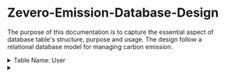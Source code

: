 # Zevero-Emission-Database-Design

The purpose of this documentation is to capture the essential aspect of database table's structure, purpose and usage. The design follow a relational database model for managing carbon emission.

<details>
<summary>
    Table Name: User 
</summary>

User table contains all the information about the user accounts. The purpose of this table is store user information which can be used for login, retreiving sensitive user data.

## Fields

| Field Name | Data Type | Description                                                             | Constraints                               |
| ---------- | --------- | ----------------------------------------------------------------------- | ----------------------------------------- |
| Id         | Int       | Unique Identifier for each User                                         | Not Null, Unique, Auto Increment, Primary |
| Username   | Varchar   | User's username                                                         | Not Null, Unique                          |
| Password   | Varchar   | User's password                                                         | Not Null                                  |
| Last_login | datetime  | Timestamp indicating the user was last logged in.                       |                                           |
| First_name | Varchar   | User's first name                                                       | Not Null                                  |
| Last_name  | Varchar   | User's last name                                                        | Not Null                                  |
| Email      | Varchar   | User's registered email                                                 | Not Null, Unique                          |
| is_active  | Boolean   | Bool value, True indicates whether the account is active and vice versa | Not Null                                  |
| Created_at | Varchar   | Timestamp indicating the account creation                               | Not Null                                  |
| Addresss   | Varchar   | Physical address of the user                                            | Not Null                                  |

## Primary Key:

- ID: Unique identifier of each user.

## Indexes:

- Primary: ID - Unique identifier of each user.
- username: Username - Unique username of each user.

## Relationships:

**User** table has one-to-many relationship with **Emission** table.

## Sample Data:

| Id  | Username  | Password                  | Last_login                 | First_name | Last_name | Email                    | is_active | Created_at                 | Address    |
| --- | --------- | ------------------------- | -------------------------- | ---------- | --------- | ------------------------ | --------- | -------------------------- | ---------- |
| 1   | Hello1234 | pbkdf2_sha256$320000$hasd | 2023-02-19 06:45:50.492456 | Hello      | World     | helloworld12@example.com | 1         | 2022-06-15 06:18:40.721434 | london, UK |

## Additional Notes:

[!NOTE]

> By default, password are hashed with PBKDF2 algorithm with a SHA256 hash

</details>

<details>
<summary></summary>
</details>
